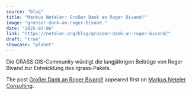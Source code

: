 ```yaml
---
source: "blog"
title: "Markus Neteler: Großer Dank an Roger Bivand!"
image: "grosser-dank-an-roger-bivand."
date: "2025-02-06"
link: "https://neteler.org/blog/grosser-dank-an-roger-bivand/"
draft: "true"
showcase: "planet"
---
```


<p>Die GRASS GIS-Community würdigt die langjährigen Beiträge von Roger Bivand zur Entwicklung des rgrass-Pakets.</p>
<p>The post <a href="https://neteler.org/blog/grosser-dank-an-roger-bivand/">Großer Dank an Roger Bivand!</a> appeared first on <a href="https://neteler.org">Markus Neteler Consulting</a>.</p>
